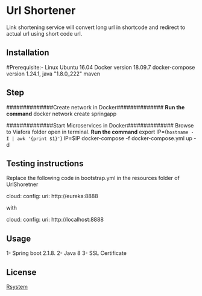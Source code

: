 # Url Shortener

Link shortening service will convert long url in shortcode and redirect to actual url using short code url.

## Installation


#Prerequisite:-
Linux Ubuntu 16.04
Docker version 18.09.7
docker-compose version 1.24.1,
java "1.8.0_222"
maven 
 
## Step

##############Create network in Docker##############
**************Run the command**************
docker network create springapp


##############Start Microservices in Docker##############
Browse to Viafora folder open in terminal.
**************Run the command**************
export IP=(`hostname -I | awk '{print $1}'`)
IP=$IP docker-compose -f docker-compose.yml up -d

## Testing instructions

Replace the following code in bootstrap.yml in the resources folder of UrlShoretner 

cloud:
    config:
      uri: http://eureka:8888
      
with 

cloud:
    config:
      uri: http://localhost:8888



## Usage

1- Spring boot 2.1.8.
2- Java 8
3- SSL Certificate


## License
[Rsystem](https://www.rsystems.com/)
